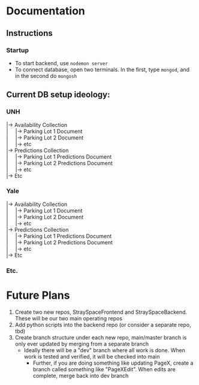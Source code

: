 # Documentation

## Instructions
### Startup
- To start backend, use `nodemon server`
- To connect database, open two terminals. In the first, type `mongod`, and in the second do `mongosh`

## Current DB setup ideology:

### UNH  
|-> Availability Collection  
|&nbsp;&nbsp;&nbsp;&nbsp;  |-> Parking Lot 1 Document  
|&nbsp;&nbsp;&nbsp;&nbsp;   |-> Parking Lot 2 Document  
|&nbsp;&nbsp;&nbsp;&nbsp;   |-> etc  
|-> Predictions Collection  
|&nbsp;&nbsp;&nbsp;&nbsp;   |-> Parking Lot 1 Predictions Document  
|&nbsp;&nbsp;&nbsp;&nbsp;   |-> Parking Lot 2 Predictions Document  
|&nbsp;&nbsp;&nbsp;&nbsp;   |-> etc  
|-> Etc   


### Yale  
|-> Availability Collection  
|&nbsp;&nbsp;&nbsp;&nbsp;   |-> Parking Lot 1 Document  
|&nbsp;&nbsp;&nbsp;&nbsp;   |-> Parking Lot 2 Document  
|&nbsp;&nbsp;&nbsp;&nbsp;   |-> etc  
|-> Predictions Collection  
|&nbsp;&nbsp;&nbsp;&nbsp;   |-> Parking Lot 1 Predictions Document  
|&nbsp;&nbsp;&nbsp;&nbsp;   |-> Parking Lot 2 Predictions Document  
|&nbsp;&nbsp;&nbsp;&nbsp;   |-> etc  
|-> Etc   

### Etc.


# Future Plans
1. Create two new repos, StraySpaceFrontend and StraySpaceBackend. These will be our two main operating repos
2. Add python scripts into the backend repo (or consider a separate repo, tbd)
3. Create branch structure under each new repo, main/master branch is only ever updated by merging from a separate branch
    - Ideally there will be a "dev" branch where all work is done. When work is tested and verified, it will be checked into main
        - Further, if you are doing something like updating PageX, create a branch called something like "PageXEdit". When edits are complete, merge back into dev branch 